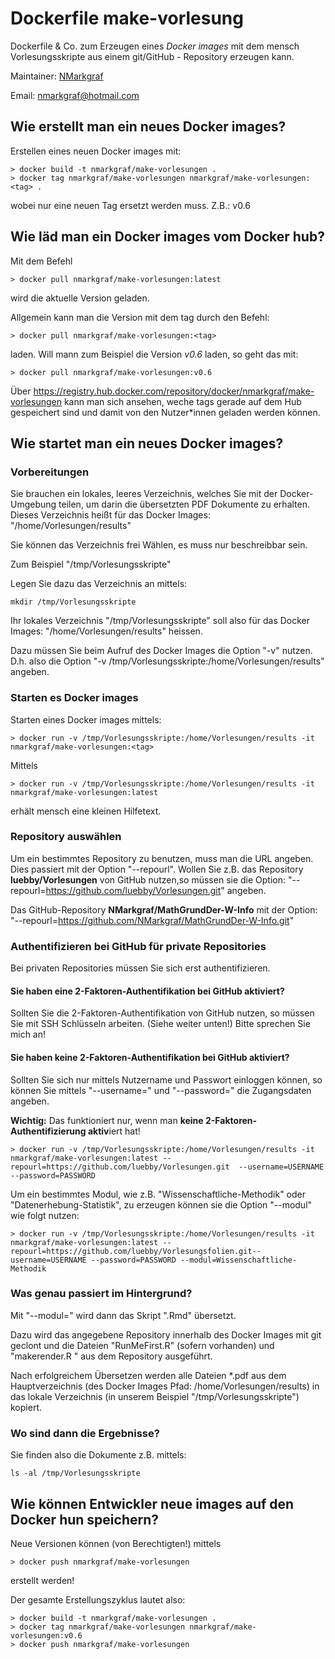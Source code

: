 # Dockerfile make-vorlesung

Dockerfile & Co. zum Erzeugen eines *Docker images* mit dem mensch Vorlesungsskripte aus einem git/GitHub - Repository erzeugen kann.

Maintainer: [NMarkgraf](https:/github.com/NMarkgraf)

Email: [nmarkgraf@hotmail.com](mailto:nmarkgraf@hotmail.com?subject=make-vorlesung)


## Wie erstellt man ein neues Docker images?

Erstellen eines neuen Docker images mit:

```
> docker build -t nmarkgraf/make-vorlesungen .
> docker tag nmarkgraf/make-vorlesungen nmarkgraf/make-vorlesungen:<tag> .
```


wobei <tag> nur eine neuen Tag ersetzt werden muss. Z.B.: v0.6


## Wie läd man ein Docker images vom Docker hub?

Mit dem Befehl

```
> docker pull nmarkgraf/make-vorlesungen:latest
```

wird die aktuelle Version geladen.

Allgemein kann man die Version mit dem tag *<tag>* durch den Befehl:

```
> docker pull nmarkgraf/make-vorlesungen:<tag>
```

laden. Will mann zum Beispiel die Version *v0.6* laden, so geht das mit:
```
> docker pull nmarkgraf/make-vorlesungen:v0.6
```


Über https://registry.hub.docker.com/repository/docker/nmarkgraf/make-vorlesungen kann man sich ansehen,
weche tags gerade auf dem Hub gespeichert sind und damit von den Nutzer*innen geladen werden können.


## Wie startet man ein neues Docker images?

### Vorbereitungen

Sie brauchen ein lokales, leeres Verzeichnis, welches Sie mit der Docker-Umgebung teilen, um darin die
übersetzten PDF Dokumente zu erhalten.
Dieses Verzeichnis heißt für das Docker Images: "/home/Vorlesungen/results"

Sie können das Verzeichnis frei Wählen, es muss nur beschreibbar sein.

Zum Beispiel "/tmp/Vorlesungsskripte"

Legen Sie dazu das Verzeichnis an mittels:

```
mkdir /tmp/Vorlesungsskripte
```

Ihr lokales Verzeichnis "/tmp/Vorlesungsskripte" soll also für das Docker Images: "/home/Vorlesungen/results" heissen.

Dazu müssen Sie beim Aufruf des Docker Images die Option "-v" nutzen. D.h. also die Option "-v /tmp/Vorlesungsskripte:/home/Vorlesungen/results" angeben.

### Starten es Docker images

Starten eines Docker images mittels:

```
> docker run -v /tmp/Vorlesungsskripte:/home/Vorlesungen/results -it nmarkgraf/make-vorlesungen:<tag>
```

Mittels 
```
> docker run -v /tmp/Vorlesungsskripte:/home/Vorlesungen/results -it nmarkgraf/make-vorlesungen:latest
```

erhält mensch eine kleinen Hilfetext.

### Repository auswählen

Um ein bestimmtes Repository zu benutzen, muss man die URL angeben. Dies passiert mit der Option "--repourl".
Wollen Sie z.B. das Repository **luebby/Vorlesungen** von GitHub nutzen,so müssen sie die Option:
"--repourl=https://github.com/luebby/Vorlesungen.git" angeben.

Das GitHub-Repository **NMarkgraf/MathGrundDer-W-Info** mit der Option: 
"--repourl=https://github.com/NMarkgraf/MathGrundDer-W-Info.git"


### Authentifizieren bei GitHub für private Repositories

Bei privaten Repositories müssen Sie sich erst authentifizieren.

#### Sie haben eine 2-Faktoren-Authentifikation bei GitHub aktiviert?

Sollten Sie die 2-Faktoren-Authentifikation von GitHub nutzen, so müssen Sie mit SSH Schlüsseln arbeiten. (Siehe weiter unten!)
Bitte sprechen Sie mich an!


#### Sie haben **keine** 2-Faktoren-Authentifikation bei GitHub aktiviert?

Sollten Sie sich nur mittels Nutzername und Passwort einloggen können, so können Sie mittels "--username=<USERNAME>" und "--password=<PASSWORD>"
die Zugangsdaten angeben. 

**Wichtig:** Das funktioniert nur, wenn man **keine 2-Faktoren-Authentifizierung aktiv**iert hat!

```
> docker run -v /tmp/Vorlesungsskripte:/home/Vorlesungen/results -it nmarkgraf/make-vorlesungen:latest --repourl=https://github.com/luebby/Vorlesungen.git  --username=USERNAME --password=PASSWORD
```

Um ein bestimmtes Modul, wie z.B. "Wissenschaftliche-Methodik" oder "Datenerhebung-Statistik", zu erzeugen können sie die Option "--modul" wie folgt nutzen:

```
> docker run -v /tmp/Vorlesungsskripte:/home/Vorlesungen/results -it nmarkgraf/make-vorlesungen:latest --repourl=https://github.com/luebby/Vorlesungsfolien.git--username=USERNAME --password=PASSWORD --modul=Wissenschaftliche-Methodik 
```


### Was genau passiert im Hintergrund?

Mit "--modul=<Modulbezeichnung>" wird dann das Skript "<Modulbezeichung>.Rmd" übersetzt.

Dazu wird das angegebene Repository innerhalb des Docker Images mit git geclont und die Dateien "RunMeFirst.R" (sofern vorhanden) und "makerender.R <Modulbezeichnung>" aus dem Repository ausgeführt.

Nach erfolgreichem Übersetzen werden alle Dateien <Modulbezeichnung>*.pdf aus dem Hauptverzeichnis (des Docker Images Pfad: /home/Vorlesungen/results) in das lokale Verzeichnis (in unserem Beispiel "/tmp/Vorlesungsskripte") kopiert. 


### Wo sind dann die Ergebnisse?

Sie finden also die Dokumente z.B. mittels:

```
ls -al /tmp/Vorlesungsskripte
```



## Wie können Entwickler neue images auf den Docker hun speichern?

Neue Versionen können (von Berechtigten!) mittels

```
> docker push nmarkgraf/make-vorlesungen
```

erstellt werden! 

Der gesamte Erstellungszyklus lautet also:


```
> docker build -t nmarkgraf/make-vorlesungen .
> docker tag nmarkgraf/make-vorlesungen nmarkgraf/make-vorlesungen:v0.6
> docker push nmarkgraf/make-vorlesungen
```

